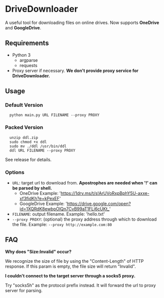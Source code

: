 # DriveDownloader

A useful tool for downloading files on online drives. Now supports **OneDrive** and **GoogleDrive**.

## Requirements

 - Python 3
    - argparse
    - requests
 - Proxy server if necessary. **We don't provide proxy service for DriveDownloader.**
 
## Usage


### Default Version

```
  python main.py URL FILENAME --proxy PROXY
```

### Packed Version

```
  unzip ddl.zip
  sudo chmod +x ddl
  sudo mv ./ddl /usr/bin/ddl
  ddl URL FILENAME --proxy PROXY
```

See release for details.

### Options

 - `URL`: target url to download from. **Apostrophes are needed when '!' can be parsed by shell.**
    - OneDrive Example: '<https://1drv.ms/t/s!ArUVoRxpBphY5U-axxe-xf3fidKh?e=kPexEF>'
    - GoogleDrive Example: '<https://drive.google.com/open?id=1XQRdK8ewbpOlQn7CvB99aT1FLi6cUKt_>'
 - `FILENAME`: output filename. Example: 'hello.txt'
 - `--proxy PROXY`: (optional) the proxy address through which to download the file. Example: `--proxy http://example.com:80`

## FAQ

**Why does "Size:Invalid" occur?**

We recognize the size of file by using the "Content-Length" of HTTP response. If this param is empty, the file size will return "Invalid".

**I couldn't connect to the target server through a socks5 proxy.**

Try "socks5h" as the protocol prefix instead. It will forward the url to proxy server for parsing.
